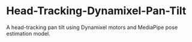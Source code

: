# Head-Tracking-Dynamixel-Pan-Tilt
A head-tracking pan tilt using Dynamixel motors and MediaPipe pose estimation model.
